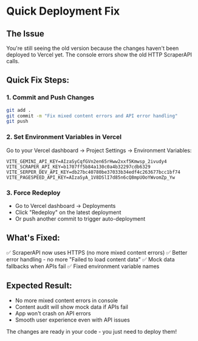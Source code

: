 # Quick Deployment Fix

## The Issue
You're still seeing the old version because the changes haven't been deployed to Vercel yet. The console errors show the old HTTP ScraperAPI calls.

## Quick Fix Steps:

### 1. Commit and Push Changes
```bash
git add .
git commit -m "Fix mixed content errors and API error handling"
git push
```

### 2. Set Environment Variables in Vercel
Go to your Vercel dashboard → Project Settings → Environment Variables:

```
VITE_GEMINI_API_KEY=AIzaSyCqfGVn2en65rHww2xxf5Kmwsp_2ivudy4
VITE_SCRAPER_API_KEY=b1707ff5b84a130c0a4b32297cdb6329
VITE_SERPER_DEV_API_KEY=db27bc40780be37033b34edf4c263677bcc1bf74
VITE_PAGESPEED_API_KEY=AIzaSyA_1V8DSlI7d85n6cQ8mpUOoYWvomZp_Yw
```

### 3. Force Redeploy
- Go to Vercel dashboard → Deployments
- Click "Redeploy" on the latest deployment
- Or push another commit to trigger auto-deployment

## What's Fixed:
✅ ScraperAPI now uses HTTPS (no more mixed content errors)
✅ Better error handling - no more "Failed to load content data"
✅ Mock data fallbacks when APIs fail
✅ Fixed environment variable names

## Expected Result:
- No more mixed content errors in console
- Content audit will show mock data if APIs fail
- App won't crash on API errors
- Smooth user experience even with API issues

The changes are ready in your code - you just need to deploy them!